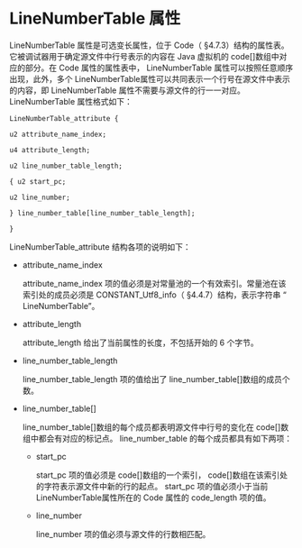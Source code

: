 # LineNumberTable 属性

LineNumberTable 属性是可选变长属性，位于 Code（ §4.7.3）结构的属性表。它被调试器用于确定源文件中行号表示的内容在 Java 虚拟机的 code[]数组中对应的部分。在 Code 属性的属性表中， LineNumberTable 属性可以按照任意顺序出现，此外，多个 LineNumberTable属性可以共同表示一个行号在源文件中表示的内容，即 LineNumberTable 属性不需要与源文件的行一一对应。
LineNumberTable 属性格式如下：

```
LineNumberTable_attribute {

u2 attribute_name_index;

u4 attribute_length;

u2 line_number_table_length;

{ u2 start_pc;

u2 line_number;

} line_number_table[line_number_table_length];

}
```

LineNumberTable_attribute 结构各项的说明如下：

* attribute_name_index

  attribute_name_index 项的值必须是对常量池的一个有效索引。常量池在该索引处的成员必须是 CONSTANT_Utf8_info（ §4.4.7）结构，表示字符串 “ LineNumberTable”。

* attribute_length

  attribute_length 给出了当前属性的长度，不包括开始的 6 个字节。

* line_number_table_length

  line_number_table_length 项的值给出了 line_number_table[]数组的成员个数。

* line_number_table[]

  line_number_table[]数组的每个成员都表明源文件中行号的变化在 code[]数组中都会有对应的标记点。 line_number_table 的每个成员都具有如下两项：

  * start_pc

    start_pc 项的值必须是 code[]数组的一个索引， code[]数组在该索引处的字符表示源文件中新的行的起点。 start_pc 项的值必须小于当前 LineNumberTable属性所在的 Code 属性的 code_length 项的值。

  * line_number

    line_number 项的值必须与源文件的行数相匹配。 
















